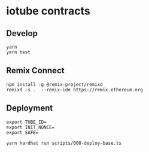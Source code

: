 # iotube contracts

## Develop

```
yarn
yarn test
```


## Remix Connect
```
npm install -g @remix-project/remixd
remixd -s .  --remix-ide https://remix.ethereum.org
```


## Deployment

```
export TUBE_ID=
export INIT_NONCE=
export SAFE=

yarn hardhat run scripts/000-deploy-base.ts
```